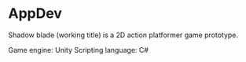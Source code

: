# AppDev
 
Shadow blade (working title) is a 2D action platformer game prototype.

Game engine: Unity
Scripting language: C#
